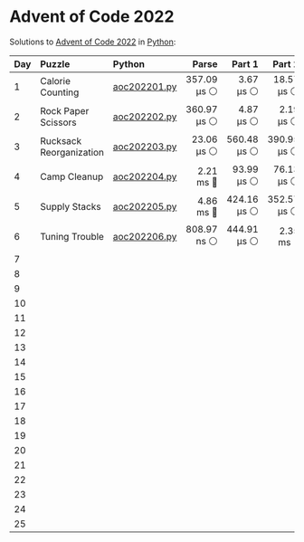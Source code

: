 # Advent of Code 2022

Solutions to [Advent of Code 2022](https://adventofcode.com/2022/) in [Python](https://www.python.org/):

| Day  | Puzzle                  | Python                                                  |       Parse |      Part 1 |      Part 2 |       Total |
| :--- | :---------------------- | :------------------------------------------------------ | ----------: | ----------: | ----------: | ----------: |
| 1    | Calorie Counting        | [aoc202201.py](01_calorie_counting/aoc202201.py)        | 357.09 μs ⚪️ |   3.67 μs ⚪️ |  18.57 μs ⚪️ | 379.33 μs ⚪️ |
| 2    | Rock Paper Scissors     | [aoc202202.py](02_rock_paper_scissors/aoc202202.py)     | 360.97 μs ⚪️ |   4.87 μs ⚪️ |   2.19 μs ⚪️ | 368.03 μs ⚪️ |
| 3    | Rucksack Reorganization | [aoc202203.py](03_rucksack_reorganization/aoc202203.py) |  23.06 μs ⚪️ | 560.48 μs ⚪️ | 390.95 μs ⚪️ | 974.49 μs ⚪️ |
| 4    | Camp Cleanup            | [aoc202204.py](04_camp_cleanup/aoc202204.py)            |   2.21 ms 🔵 |  93.99 μs ⚪️ |  76.13 μs ⚪️ |   2.38 ms 🔵 |
| 5    | Supply Stacks           | [aoc202205.py](05_supply_stacks/aoc202205.py)           |   4.86 ms 🔵 | 424.16 μs ⚪️ | 352.57 μs ⚪️ |   5.64 ms 🔵 |
| 6    | Tuning Trouble          | [aoc202206.py](06_tuning_trouble/aoc202206.py)          | 808.97 ns ⚪️ | 444.91 μs ⚪️ |   2.35 ms 🔵 |   2.79 ms 🔵 |
| 7    |                         |                                                         |             |             |             |             |
| 8    |                         |                                                         |             |             |             |             |
| 9    |                         |                                                         |             |             |             |             |
| 10   |                         |                                                         |             |             |             |             |
| 11   |                         |                                                         |             |             |             |             |
| 12   |                         |                                                         |             |             |             |             |
| 13   |                         |                                                         |             |             |             |             |
| 14   |                         |                                                         |             |             |             |             |
| 15   |                         |                                                         |             |             |             |             |
| 16   |                         |                                                         |             |             |             |             |
| 17   |                         |                                                         |             |             |             |             |
| 18   |                         |                                                         |             |             |             |             |
| 19   |                         |                                                         |             |             |             |             |
| 20   |                         |                                                         |             |             |             |             |
| 21   |                         |                                                         |             |             |             |             |
| 22   |                         |                                                         |             |             |             |             |
| 23   |                         |                                                         |             |             |             |             |
| 24   |                         |                                                         |             |             |             |             |
| 25   |                         |                                                         |             |             |             |             |
